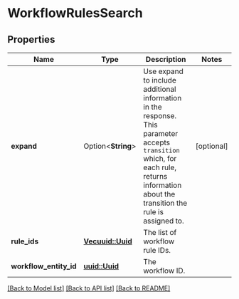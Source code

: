 # WorkflowRulesSearch

## Properties

Name | Type | Description | Notes
------------ | ------------- | ------------- | -------------
**expand** | Option<**String**> | Use expand to include additional information in the response. This parameter accepts `transition` which, for each rule, returns information about the transition the rule is assigned to. | [optional]
**rule_ids** | [**Vec<uuid::Uuid>**](uuid::Uuid.md) | The list of workflow rule IDs. | 
**workflow_entity_id** | [**uuid::Uuid**](uuid::Uuid.md) | The workflow ID. | 

[[Back to Model list]](../README.md#documentation-for-models) [[Back to API list]](../README.md#documentation-for-api-endpoints) [[Back to README]](../README.md)


